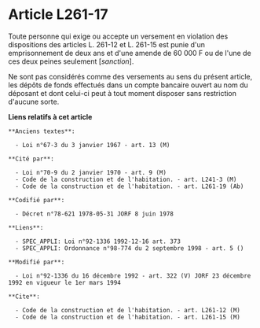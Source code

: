 # Article L261-17

Toute personne qui exige ou accepte un versement en violation des dispositions des articles L. 261-12 et L. 261-15 est punie
d'un emprisonnement de deux ans et d'une amende de 60 000 F ou de l'une de ces deux peines seulement [*sanction*].

Ne sont pas considérés comme des versements au sens du présent article, les dépôts de fonds effectués dans un compte bancaire
ouvert au nom du déposant et dont celui-ci peut à tout moment disposer sans restriction d'aucune sorte.

**Liens relatifs à cet article**

	**Anciens textes**:

	  - Loi n°67-3 du 3 janvier 1967 - art. 13 (M)

	**Cité par**:

	  - Loi n°70-9 du 2 janvier 1970 - art. 9 (M)
	  - Code de la construction et de l'habitation. - art. L241-3 (M)
	  - Code de la construction et de l'habitation. - art. L261-19 (Ab)

	**Codifié par**:

	  - Décret n°78-621 1978-05-31 JORF 8 juin 1978

	**Liens**:

	  - SPEC_APPLI: Loi n°92-1336 1992-12-16 art. 373
	  - SPEC_APPLI: Ordonnance n°98-774 du 2 septembre 1998 - art. 5 ()

	**Modifié par**:

	  - Loi n°92-1336 du 16 décembre 1992 - art. 322 (V) JORF 23 décembre 1992 en vigueur le 1er mars 1994

	**Cite**:

	  - Code de la construction et de l'habitation. - art. L261-12 (M)
	  - Code de la construction et de l'habitation. - art. L261-15 (M)
